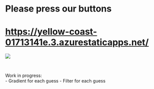 # Please press our buttons <br>

# https://yellow-coast-01713141e.3.azurestaticapps.net/

![](https://media.giphy.com/media/vFKqnCdLPNOKc/giphy.gif)
<br>

<br>

<p>
Work in progress: <br>
- Gradient for each guess
- Filter for each guess

</p>
